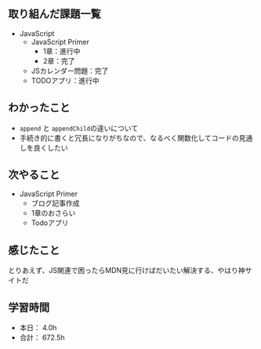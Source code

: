 ## 取り組んだ課題一覧

- JavaScript
    - JavaScript Primer
      - 1章：進行中
      - 2章：完了
    - JSカレンダー問題：完了
    - TODOアプリ：進行中


## わかったこと
- `append` と `appendChild`の違いについて
- 手続き的に書くと冗長になりがちなので、なるべく関数化してコードの見通しを良くしたい

## 次やること

- JavaScript Primer
  - ブログ記事作成
  - 1章のおさらい 
  - Todoアプリ 


## 感じたこと
とりあえず、JS関連で困ったらMDN見に行けばだいたい解決する、やはり神サイトだ


## 学習時間

- 本日： 4.0h
- 合計： 672.5h